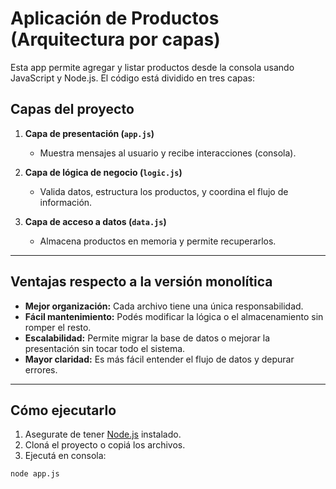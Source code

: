 # Aplicación de Productos (Arquitectura por capas)

Esta app permite agregar y listar productos desde la consola usando JavaScript y Node.js. El código está dividido en tres capas:

##  Capas del proyecto

1. **Capa de presentación (`app.js`)**
   - Muestra mensajes al usuario y recibe interacciones (consola).

2. **Capa de lógica de negocio (`logic.js`)**
   - Valida datos, estructura los productos, y coordina el flujo de información.

3. **Capa de acceso a datos (`data.js`)**
   - Almacena productos en memoria y permite recuperarlos.

---

##  Ventajas respecto a la versión monolítica

- **Mejor organización:** Cada archivo tiene una única responsabilidad.
- **Fácil mantenimiento:** Podés modificar la lógica o el almacenamiento sin romper el resto.
- **Escalabilidad:** Permite migrar la base de datos o mejorar la presentación sin tocar todo el sistema.
- **Mayor claridad:** Es más fácil entender el flujo de datos y depurar errores.

---

##  Cómo ejecutarlo

1. Asegurate de tener [Node.js](https://nodejs.org) instalado.
2. Cloná el proyecto o copiá los archivos.
3. Ejecutá en consola:

```bash
node app.js
